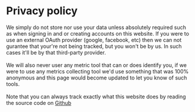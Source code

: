 # Privacy policy

We simply do not store nor use your data unless absolutely required such as when signing in and or creating accounts on this website.
If you were to use an external OAuth provider (google, facebook, etc) then we can not gurantee that your're not being tracked,
but you won't be by us. In such cases it'll be by that third-party provider.
\
\
We will also never user any metric tool that can or does identify you, if we were to use any metrics collecting tool we'd use something that was 100% anonymous and this page
would become updated to let you know of such tools.
\
\
Note that you can always track exactly what this website does by reading the source code on [Github](https://github.com/eddie-englund/moer)
